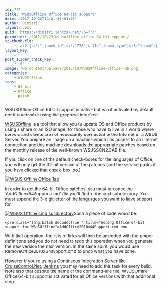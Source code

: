```yaml
---
id: 777
title: 'WSUSOffline Office 64-bit support'
date: '2017-10-23T12:21:36+01:00'
author: Dimitri
layout: post
guid: 'https://dimitri.janczak.net/?p=777'
permalink: /2017/10/23/wsusoffline-office-64-bit-support/
tc-thumb-fld:
    - 'a:2:{s:9:"_thumb_id";s:3:"778";s:11:"_thumb_type";s:5:"thumb";}'
layout_key:
    - ''
post_slider_check_key:
    - '0'
image: /wp-content/uploads/2017/10/WSUSOffline-Office-Tab.png
categories:
    - WSUSOffline
tags:
    - 64-bit
    - Office
    - patch
---
```


WSUSOffline Office 64-bit support is native but is not activated by default nor it is activable using the graphical interface.

[ WSUSOffline](http://www.wsusoffline.net/) is a tool that allow you tu update OS and Office products by using a share or an ISO image, for those who have to live in a world where servers and clients are not necessarily connected to the Internet or a WSUS Server. You prepare an image on a machine which has access to an Internet connection and this machine downloads the appropriate patches based on the monthly release of the well-known WSUSSCN2.CAB file.

If you click on one of the default check-boxes for the languages of Office, you will only get the 32-bit version of the patches (and the service packs if you have clicked that check-box too.)

[![WSUS Offline Office Tab](https://dimitri.janczak.net/wp-content/uploads/2017/10/WSUSOffline-Office-Tab.png)](https://dimitri.janczak.net/wp-content/uploads/2017/10/WSUSOffline-Office-Tab.png)

In order to get the 64-bit Office patches, you must run once the ‘AddOfficex64Support.cmd’ file you’ll find in the cmd subdirectory. You must append the 3-digit letter of the languages you want to have support for.

[![WSUS Offline cmd subdirectory](https://dimitri.janczak.net/wp-content/uploads/2017/10/WSUSOffline-cmd-subdirectory-contents.png)](https://dimitri.janczak.net/wp-content/uploads/2017/10/WSUSOffline-cmd-subdirectory-contents.png)Such a piece of code would be:

```
<pre class="lang:batch decode:true " title="Adding Office 64-bit support for WSUSOffline">AddOffice2010x64Support.cmd enu
```

With that operation, the lists of links will then be amended with the proper definitions and you do not need to redo this operation when you generate the new version the next version. In the same spirit, you would use RemoveOffice2010x64support.cmd to undo what you have done.

However if you’re using a Continuous Integration Server like [CruiseControl.Net](http://www.cruisecontrolnet.org/), [Jenkins](https://jenkins.io/) you may need to add this task for every build. Note also that despite the name of the command-line file, WSUSOffline Office 64-bit support is activated for all Office versions with that additional step.